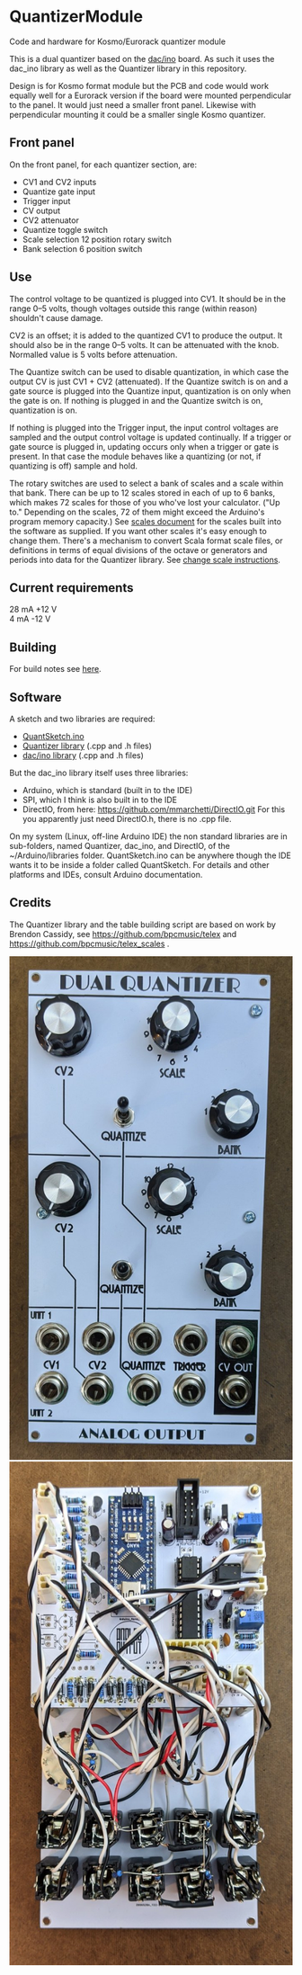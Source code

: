 # QuantizerModule
Code and hardware for Kosmo/Eurorack quantizer module

This is a dual quantizer based on the [dac/ino](https://github.com/holmesrichards/dac_ino) board. As such it uses the dac\_ino library as well as the Quantizer library in this repository. 

Design is for Kosmo format module but the PCB and code would work equally well for a Eurorack version if the board were mounted perpendicular to the panel. It would just need a smaller front panel. Likewise with perpendicular mounting it could be a smaller single Kosmo quantizer.

## Front panel
On the front panel, for each quantizer section, are:

- CV1 and CV2 inputs
- Quantize gate input
- Trigger input
- CV output
- CV2 attenuator
- Quantize toggle switch
- Scale selection 12 position rotary switch
- Bank selection 6 position switch

## Use
The control voltage to be quantized is plugged into CV1. It should be in the range 0–5 volts, though voltages outside this range (within reason) shouldn't cause damage.

CV2 is an offset; it is added to the quantized CV1 to produce the output. It should also be in the range 0–5 volts. It can be attenuated with the knob. Normalled value is 5 volts before attenuation.

The Quantize switch can be used to disable quantization, in which case the output CV is just CV1 + CV2 (attenuated). If the Quantize switch is on and a gate source is plugged into the Quantize input, quantization is on only when the gate is on. If nothing is plugged in and the Quantize switch is on, quantization is on.

If nothing is plugged into the Trigger input, the input control voltages are sampled and the output control voltage is updated continually. If a trigger or gate source is plugged in, updating occurs only when a trigger or gate is present. In that case the module behaves like a quantizing (or not, if quantizing is off) sample and hold.

The rotary switches are used to select a bank of scales and a scale within that bank. There can be up to 12 scales stored in each of up to 6 banks, which makes 72 scales for those of you who've lost your calculator. ("Up to." Depending on the scales, 72 of them might exceed the Arduino's program memory capacity.) See [scales document](./docs/SCALES.md) for the scales built into the software as supplied. If you want other scales it's easy enough to change them. There's a mechanism to convert Scala format scale files, or definitions in terms of equal divisions of the octave or generators and periods into data for the Quantizer library. See [change scale instructions](./docs/CHANGESCALES.md).

## Current requirements
28 mA +12 V  
 4 mA -12 V

## Building
For build notes see [here](docs/BUILD.md).

## Software
A sketch and two libraries are required:

- [QuantSketch.ino](software/QuantSketch/QuantSketch.ino)
- [Quantizer library](software/Quantizer) (.cpp and .h files)
- [dac/ino library](https://github.com/holmesrichards/dac_ino/tree/master/software) (.cpp and .h files)

But the dac_ino library itself uses three libraries:

- Arduino, which is standard (built in to the IDE)
- SPI, which I think is also built in to the IDE
- DirectIO, from here: https://github.com/mmarchetti/DirectIO.git For this you apparently just need DirectIO.h, there is no .cpp file.

On my system (Linux, off-line Arduino IDE) the non standard libraries are in sub-folders, named Quantizer, dac_ino, and DirectIO, of the ~/Arduino/libraries folder. QuantSketch.ino can be anywhere though the IDE wants it to be inside a folder called QuantSketch. For details and other platforms and IDEs, consult Arduino documentation.

## Credits
The Quantizer library and the table building script are based on work by Brendon Cassidy, see https://github.com/bpcmusic/telex and https://github.com/bpcmusic/telex_scales .

![](docs/quantizer.jpg)
![](docs/quantizer_back.jpg)

